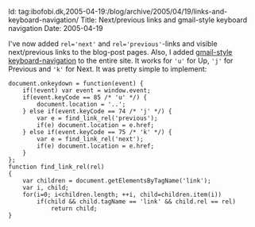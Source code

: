 Id: tag:ibofobi.dk,2005-04-19:/blog/archive/2005/04/19/links-and-keyboard-navigation/
Title: Next/previous links and gmail-style keyboard navigation
Date: 2005-04-19

I've now added `rel='next'` and `rel='previous'`-links and visible
next/previous links to the blog-post pages. Also, I added <a
href='http://gmail.google.com/support/bin/answer.py?answer=6594'
title='Gmail help - Keyboard shortcuts'>gmail-style
keyboard-navigation</a> to the entire site. It works for `'u'` for Up,
`'j'` for Previous and `'k'` for Next. It was pretty simple to implement:

    document.onkeydown = function(event) {
        if(!event) var event = window.event;
        if(event.keyCode == 85 /* 'u' */) {
            document.location = '..';
        } else if(event.keyCode == 74 /* 'j' */) {
            var e = find_link_rel('previous');
            if(e) document.location = e.href;
        } else if(event.keyCode == 75 /* 'k' */) {
            var e = find_link_rel('next');
            if(e) document.location = e.href;
        }
    };
    function find_link_rel(rel)
    {
        var children = document.getElementsByTagName('link');
        var i, child;
        for(i=0; i<children.length; ++i, child=children.item(i))
            if(child && child.tagName == 'link' && child.rel == rel)
                return child;
    }